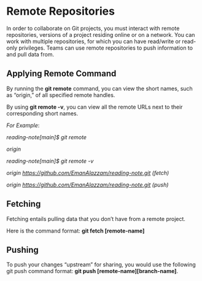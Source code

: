 # **Remote Repositories**

In order to collaborate on Git projects, you must interact with remote repositories, versions of a project residing online or on a network.
You can work with multiple repositories, for which you can have read/write or read-only privileges. Teams can use remote repositories to push information to and pull data from.

## **Applying Remote Command**

By running the **git remote** command, you can view the short names, such as “origin,” of all specified remote handles.

By using **git remote -v**, you can view all the remote URLs next to their corresponding short names.

*For Example*: 

_reading-note[main]$ git remote_

_origin_

_reading-note[main]$ git remote -v_

_origin  https://github.com/EmanAlazzam/reading-note.git (fetch)_

_origin  https://github.com/EmanAlazzam/reading-note.git (push)_

## **Fetching**

Fetching entails pulling data that you don’t have from a remote project.

Here is the command format: **git fetch [remote-name]**

## **Pushing**

To push your changes “upstream” for sharing, you would use the following git push command format: **git push [remote-name][branch-name]**.
